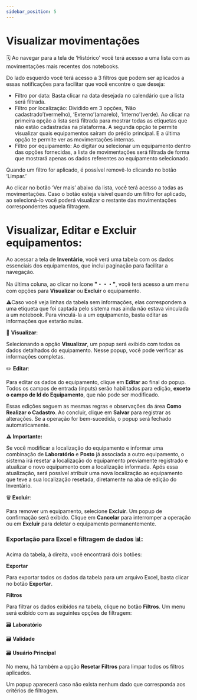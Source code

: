 ```yaml
---
sidebar_position: 5
---
```


# Visualizar movimentações 

🗓️ Ao navegar para a tela de ‘Histórico’ você terá acesso a uma lista com as movimentações mais recentes dos notebooks. 

Do lado esquerdo você terá acesso a 3 filtros que podem ser aplicados a essas notificações para facilitar que você encontre o que deseja:

- Filtro por data: Basta clicar na data desejada no calendário que a lista será filtrada.
- Filtro por localização:  Dividido em 3 opções, ‘Não cadastrado’(vermelho), ‘Externo’(amarelo), ‘Interno’(verde). Ao clicar na primeira opção a lista será filtrada para mostrar todas as etiquetas que não estão cadastradas na plataforma. A segunda opção te permite visualizar quais equipamentos saíram do prédio principal. E a última opção te permite ver as movimentações internas.
- Filtro por equipamento: Ao digitar ou selecionar um equipamento dentro das opções fornecidas, a lista de movimentações será filtrada de forma que mostrará apenas os dados referentes ao equipamento selecionado.

Quando um filtro for aplicado, é possível removê-lo clicando no botão ‘Limpar.’

Ao clicar no botão ‘Ver mais’ abaixo da lista, você terá acesso a todas as movimentações. Caso o botão esteja visível quando um filtro for aplicado, ao selecioná-lo você poderá visualizar o restante das movimentações correspondentes aquela filtragem.

# Visualizar, Editar e Excluir equipamentos:

Ao acessar a tela de **Inventário**, você verá uma tabela com os dados essenciais dos equipamentos, que inclui paginação para facilitar a navegação.

Na última coluna, ao clicar no ícone **"・・・"**, você terá acesso a um menu com opções para **Visualizar** ou **Excluir** o equipamento.

**⚠️**Caso você veja linhas da tabela sem informações, elas correspondem a uma etiqueta que foi captada pelo sistema mas ainda não estava vinculada a um notebook. Para vinculá-la a um equipamento, basta editar as informações que estarão nulas. 

👀 **Visualizar**:

Selecionando a opção **Visualizar**, um popup será exibido com todos os dados detalhados do equipamento. Nesse popup, você pode verificar as informações completas.

✏️ **Editar**:

Para editar os dados do equipamento, clique em **Editar** ao final do popup. Todos os campos de entrada (inputs) serão habilitados para edição, **exceto o campo de Id do Equipamento**, que não pode ser modificado.

Essas edições seguem as mesmas regras e observações da área **Como Realizar o Cadastro**. Ao concluir, clique em **Salvar** para registrar as alterações. Se a operação for bem-sucedida, o popup será fechado automaticamente.

**⚠️ Importante:**

Se você modificar a localização do equipamento e informar uma combinação de **Laboratório** e **Posto** já associada a outro equipamento, o sistema irá resetar a localização do equipamento previamente registrado e atualizar o novo equipamento com a localização informada. Após essa atualização, será possível atribuir uma nova localização ao equipamento que teve a sua localização resetada, diretamente na aba de edição do Inventário.

🗑️ **Excluir**:

Para remover um equipamento, selecione **Excluir**. Um popup de confirmação será exibido. Clique em **Cancelar** para interromper a operação ou em **Excluir** para deletar o equipamento permanentemente.

### Exportação para Excel e filtragem de dados 📊:

Acima da tabela, à direita, você encontrará dois botões:

**Exportar**

Para exportar todos os dados da tabela para um arquivo Excel, basta clicar no botão **Exportar**.

**Filtros**

Para filtrar os dados exibidos na tabela, clique no botão **Filtros**. Um menu será exibido com as seguintes opções de filtragem:

🗃️ **Laboratório**

🗃️ **Validade**

🗃️ **Usuário Principal**

No menu, há também a opção **Resetar Filtros** para limpar todos os filtros aplicados.

Um popup aparecerá caso não exista nenhum dado que corresponda aos critérios de filtragem.